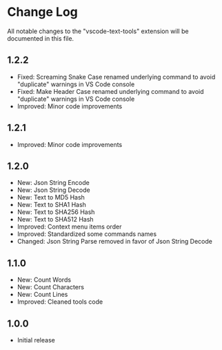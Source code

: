 # Change Log

All notable changes to the "vscode-text-tools" extension will be documented in this file.

## 1.2.2

- Fixed: Screaming Snake Case renamed underlying command to avoid "duplicate" warnings in VS Code console
- Fixed: Make Header Case renamed underlying command to avoid "duplicate" warnings in VS Code console
- Improved: Minor code improvements

## 1.2.1

- Improved: Minor code improvements

## 1.2.0

- New: Json String Encode
- New: Json String Decode
- New: Text to MD5 Hash
- New: Text to SHA1 Hash
- New: Text to SHA256 Hash
- New: Text to SHA512 Hash
- Improved: Context menu items order
- Improved: Standardized some commands names
- Changed: Json String Parse removed in favor of Json String Decode

## 1.1.0

- New: Count Words
- New: Count Characters
- New: Count Lines
- Improved: Cleaned tools code

## 1.0.0

- Initial release
